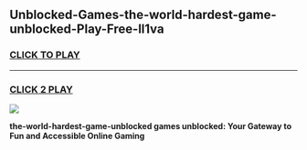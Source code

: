
## Unblocked-Games-the-world-hardest-game-unblocked-Play-Free-ll1va
<h3>
<a href="https://premium76.site?title=the-world-hardest-game-unblocked&ref=20A">CLICK TO PLAY</a></h3>
<hr>

<h3>
<a href="https://premium76.site?title=the-world-hardest-game-unblocked&ref=20A">CLICK 2 PLAY</a>
  
</h3>

<a href="https://premium76.site?title=the-world-hardest-game-unblocked&ref=20A"><img src="https://clearcache.store/games.png"></a>


**the-world-hardest-game-unblocked games unblocked: Your Gateway to Fun and Accessible Online Gaming**
